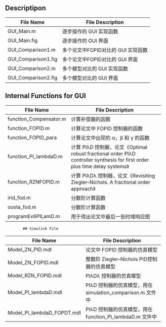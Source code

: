 ## Descriptipon

| File Name           | File Description                   |
| ------------------- | ---------------------------------- |
| GUI_Main.m          | 逐步操作的 GUI 实现函数            |
| GUI_Main.fig        | 逐步操作的 GUI 界面                |
| GUI_Comparison1.m   | 多个论文中FOPID对比的 GUI 实现函数 |
| GUI_Comparison1.fig | 多个论文中FOPID对比的 GUI 界面     |
| GUI_Comparison2.m   | 多个模型对比的 GUI 实现函数        |
| GUI_Comparison2.fig | 多个模型对比的 GUI 界面            |

## Internal Functions for GUI

| File Name              | File Description                                             |
| ---------------------- | ------------------------------------------------------------ |
| function_Compensator.m | 计算补偿器的函数                                             |
| function_FOPID.m       | 计算论文中 FOPID 控制器的函数                                |
| function_FOPID_para    | 计算论文中出现的 α，β 和 γ 的函数                            |
| function_PI_lambdaD.m  | 计算 PIλD 控制器，论文《Optimal robust fractional order PIλD controller synthesis for first order plus time delay systems》 |
| function_RZNFOPID.m    | 计算 PIλDλ 控制器，论文《Revisiting Ziegler–Nichols. A fractional order approach》 |
| irid_fod.m             | 分数阶计算函数                                               |
| ousta_fod.m            | 分数阶计算函数                                               |
| programEx6PILamD.m     | 用于得出论文中最后一张时域响应图                             |


			## Simulink File

| File Name                  | File Description                                           |
| -------------------------- | ---------------------------------------------------------- |
| Model_ZN_PID.mdl           | 论文中 FOPID 控制器的仿真模型                              |
| Model_ZN_FOPID.mdl         | 整数阶 Ziegler–Nichols PID控制器的仿真模型                 |
| Model_RZN_FOPID.mdl        | PIλDλ 控制器的仿真模型                                     |
| Model_PI_lambdaD.mdl       | PIλD 控制器的仿真模型，用在 simulation_comparison.m 文件中 |
| Model_PI_lambdaD_FOPDT.mdl | PIλD 控制器的仿真模型，用在 function_PI_lambdaD.m 文件中   |


				
	